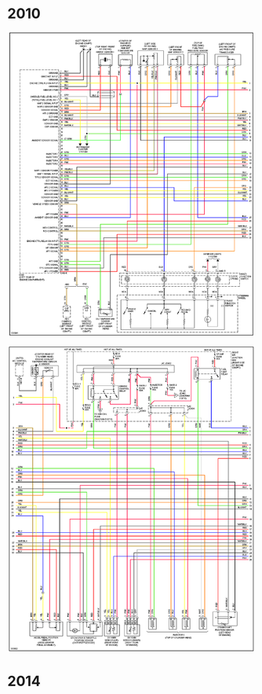 
# 2010


![x](OEM-Docs/Hyundai/2010-coupe-2.0-1.png)

![x](OEM-Docs/Hyundai/2010-coupe-2.0-2.png)

# 2014